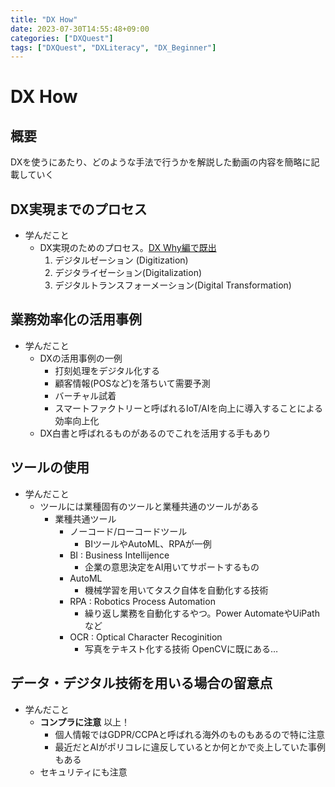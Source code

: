 ```yaml
---
title: "DX How"
date: 2023-07-30T14:55:48+09:00
categories: ["DXQuest"]
tags: ["DXQuest", "DXLiteracy", "DX_Beginner"]
---
```

# DX How

## 概要

DXを使うにあたり、どのような手法で行うかを解説した動画の内容を簡略に記載していく

## DX実現までのプロセス

- 学んだこと
  - DX実現のためのプロセス。[DX Why編で既出](./DX-Why.md)
      1. デジタルゼーション (Digitization)
      2. デジタライゼーション(Digitalization)
      3. デジタルトランスフォーメーション(Digital Transformation)

## 業務効率化の活用事例

- 学んだこと
  - DXの活用事例の一例
    - 打刻処理をデジタル化する
    - 顧客情報(POSなど)を落ちいて需要予測
    - バーチャル試着
    - スマートファクトリーと呼ばれるIoT/AIを向上に導入することによる効率向上化
  - DX白書と呼ばれるものがあるのでこれを活用する手もあり

## ツールの使用

- 学んだこと
  - ツールには業種固有のツールと業種共通のツールがある
    - 業種共通ツール
      - ノーコード/ローコードツール
        - BIツールやAutoML、RPAが一例
      - BI : Business Intellijence
        - 企業の意思決定をAI用いてサポートするもの
      - AutoML 
        - 機械学習を用いてタスク自体を自動化する技術
      - RPA : Robotics Process Automation
        - 繰り返し業務を自動化するやつ。Power AutomateやUiPathなど
      - OCR : Optical Character Recoginition
        - 写真をテキスト化する技術 OpenCVに既にある…

## データ・デジタル技術を用いる場合の留意点

- 学んだこと
  - **コンプラに注意** 以上！
    - 個人情報ではGDPR/CCPAと呼ばれる海外のものもあるので特に注意
    - 最近だとAIがポリコレに違反しているとか何とかで炎上していた事例もある
  -  セキュリティにも注意